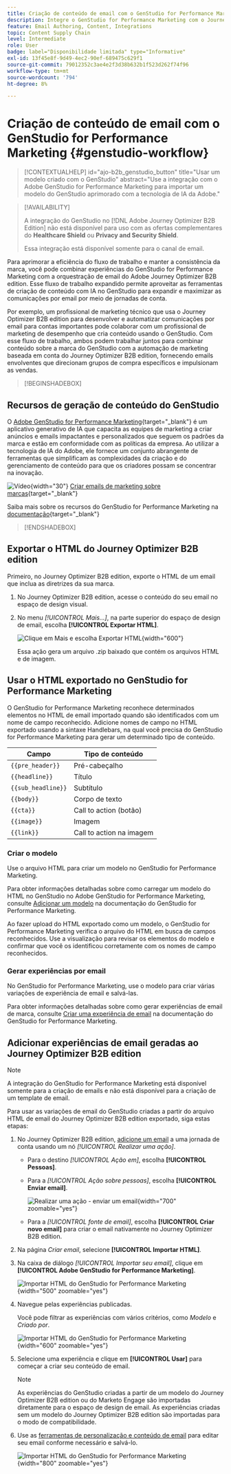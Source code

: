 ```yaml
---
title: Criação de conteúdo de email com o GenStudio for Performance Marketing
description: Integre o GenStudio for Performance Marketing com o Journey Optimizer B2B edition - exporte o HTML, crie experiências de email alimentadas por IA e importe conteúdo de marca.
feature: Email Authoring, Content, Integrations
topic: Content Supply Chain
level: Intermediate
role: User
badge: label="Disponibilidade limitada" type="Informative"
exl-id: 13f45e8f-9d49-4ec2-90ef-689475c629f1
source-git-commit: 79012352c3ae4e2f3d38b632b1f523d262f74f96
workflow-type: tm+mt
source-wordcount: '794'
ht-degree: 8%

---
```


# Criação de conteúdo de email com o GenStudio for Performance Marketing {#genstudio-workflow}

>[!CONTEXTUALHELP]
>id="ajo-b2b_genstudio_button"
>title="Usar um modelo criado com o GenStudio"
>abstract="Use a integração com o Adobe GenStudio for Performance Marketing para importar um modelo do GenStudio aprimorado com a tecnologia de IA da Adobe."

>[!AVAILABILITY]
>
>A integração do GenStudio no [!DNL Adobe Journey Optimizer B2B Edition] não está disponível para uso com as ofertas complementares do **Healthcare Shield** ou **Privacy and Security Shield**.
>
>Essa integração está disponível somente para o canal de email.

Para aprimorar a eficiência do fluxo de trabalho e manter a consistência da marca, você pode combinar experiências do GenStudio for Performance Marketing com a orquestração de email do Adobe Journey Optimizer B2B edition. Esse fluxo de trabalho expandido permite aproveitar as ferramentas de criação de conteúdo com IA no GenStudio para expandir e maximizar as comunicações por email por meio de jornadas de conta.

Por exemplo, um profissional de marketing técnico que usa o Journey Optimizer B2B edition para desenvolver e automatizar comunicações por email para contas importantes pode colaborar com um profissional de marketing de desempenho que cria conteúdo usando o GenStudio. Com esse fluxo de trabalho, ambos podem trabalhar juntos para combinar conteúdo sobre a marca do GenStudio com a automação de marketing baseada em conta do Journey Optimizer B2B edition, fornecendo emails envolventes que direcionam grupos de compra específicos e impulsionam as vendas.

>[!BEGINSHADEBOX]

## Recursos de geração de conteúdo do GenStudio

O [Adobe GenStudio for Performance Marketing](https://business.adobe.com/products/genstudio-for-performance-marketing.html){target="_blank"} é um aplicativo generativo de IA que capacita as equipes de marketing a criar anúncios e emails impactantes e personalizados que seguem os padrões da marca e estão em conformidade com as políticas da empresa. Ao utilizar a tecnologia de IA do Adobe, ele fornece um conjunto abrangente de ferramentas que simplificam as complexidades da criação e do gerenciamento de conteúdo para que os criadores possam se concentrar na inovação.

![Vídeo](../../assets/do-not-localize/icon-video.svg){width="30"} [Criar emails de marketing sobre marcas](https://experienceleague.adobe.com/pt-br/docs/genstudio-for-performance-marketing-learn/tutorials/creating-experiences/creating-on-brand-emails){target="_blank"}

Saiba mais sobre os recursos do GenStudio for Performance Marketing na [documentação](https://experienceleague.adobe.com/pt-br/docs/genstudio-for-performance-marketing/user-guide/home){target="_blank"}

>[!ENDSHADEBOX]

## Exportar o HTML do Journey Optimizer B2B edition

Primeiro, no Journey Optimizer B2B edition, exporte o HTML de um email que inclua as diretrizes da sua marca.

1. No Journey Optimizer B2B edition, acesse o conteúdo do seu email no espaço de design visual.

1. No menu _[!UICONTROL Mais...]_, na parte superior do espaço de design de email, escolha **[!UICONTROL Exportar HTML]**.

   ![Clique em Mais e escolha Exportar HTML](./assets/email-export-html.png){width="600"}

   Essa ação gera um arquivo .zip baixado que contém os arquivos HTML e de imagem.

## Usar o HTML exportado no GenStudio for Performance Marketing

O GenStudio for Performance Marketing reconhece determinados elementos no HTML de email importado quando são identificados com um nome de campo reconhecido. Adicione nomes de campo no HTML exportado usando a sintaxe Handlebars, na qual você precisa do GenStudio for Performance Marketing para gerar um determinado tipo de conteúdo.

| Campo | Tipo de conteúdo |
| ----------------- | ------------------------- |
| `{{pre_header}}` | Pré-cabeçalho |
| `{{headline}}` | Título |
| `{{sub_headline}}` | Subtítulo |
| `{{body}}` | Corpo de texto |
| `{{cta}}` | Call to action (botão) |
| `{{image}}` | Imagem |
| `{{link}}` | Call to action na imagem |

### Criar o modelo

Use o arquivo HTML para criar um modelo no GenStudio for Performance Marketing.

Para obter informações detalhadas sobre como carregar um modelo do HTML no GenStudio no Adobe GenStudio for Performance Marketing, consulte [Adicionar um modelo](https://experienceleague.adobe.com/en/docs/genstudio-for-performance-marketing/user-guide/content/templates/use-templates#add-a-template) na documentação do GenStudio for Performance Marketing.

Ao fazer upload do HTML exportado como um modelo, o GenStudio for Performance Marketing verifica o arquivo do HTML em busca de campos reconhecidos. Use a visualização para revisar os elementos do modelo e confirmar que você os identificou corretamente com os nomes de campo reconhecidos.

### Gerar experiências por email

No GenStudio for Performance Marketing, use o modelo para criar várias variações de experiência de email e salvá-las.

Para obter informações detalhadas sobre como gerar experiências de email de marca, consulte [Criar uma experiência de email](https://experienceleague.adobe.com/en/docs/genstudio-for-performance-marketing/user-guide/create/create-email-experience) na documentação do GenStudio for Performance Marketing.

## Adicionar experiências de email geradas ao Journey Optimizer B2B edition

>[!NOTE]
>
>A integração do GenStudio for Performance Marketing está disponível somente para a criação de emails e não está disponível para a criação de um template de email.

Para usar as variações de email do GenStudio criadas a partir do arquivo HTML de email do Journey Optimizer B2B edition exportado, siga estas etapas:

1. No Journey Optimizer B2B edition, [adicione um email](./add-email.md) a uma jornada de conta usando um nó _[!UICONTROL Realizar uma ação]_.

   * Para o destino _[!UICONTROL Ação em]_, escolha **[!UICONTROL Pessoas]**.

   * Para a _[!UICONTROL Ação sobre pessoas]_, escolha **[!UICONTROL Enviar email]**.

     ![Realizar uma ação - enviar um email](./assets/journey-node-send-email.png){width="700" zoomable="yes"}

   * Para a _[!UICONTROL fonte de email]_, escolha **[!UICONTROL Criar novo email]** para criar o email nativamente no Journey Optimizer B2B edition.

1. Na página _Criar email_, selecione **[!UICONTROL Importar HTML]**.

1. Na caixa de diálogo _[!UICONTROL Importar seu email]_, clique em **[!UICONTROL Adobe GenStudio for Performance Marketing]**.

   ![Importar HTML do GenStudio for Performance Marketing](./assets/email-import-html-genstudio.png){width="500" zoomable="yes"}

1. Navegue pelas experiências publicadas.

   Você pode filtrar as experiências com vários critérios, como _Modelo_ e _Criado por_.

   ![Importar HTML do GenStudio for Performance Marketing](./assets/email-import-select-gen-studio-experience.png){width="600" zoomable="yes"}

1. Selecione uma experiência e clique em **[!UICONTROL Usar]** para começar a criar seu conteúdo de email.

   >[!NOTE]
   >
   >As experiências do GenStudio criadas a partir de um modelo do Journey Optimizer B2B edition ou do Marketo Engage são importadas diretamente para o espaço de design de email. As experiências criadas sem um modelo do Journey Optimizer B2B edition são importadas para o modo de compatibilidade.

1. Use as [ferramentas de personalização e conteúdo de email](./email-authoring.md) para editar seu email conforme necessário e salvá-lo.

   ![Importar HTML do GenStudio for Performance Marketing](./assets/email-imported-experience.png){width="800" zoomable="yes"}
